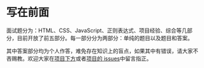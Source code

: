 # 写在前面

面试题分为：HTML、CSS、JavaScript、正则表达式、项目经验、综合等几部分，目前开放了前五部分。每一部分分为两部分：单纯的题目以及题目和答案。

其中答案部分均为个人作答，难免存在知识上的盲点，如果其中有错误，请大家不吝赐教。欢迎大家在[项目下方](https://github.com/springHyc/InterviewLibrary)或者[项目的 issues](https://github.com/springHyc/InterviewLibrary/issues)中留言指正。

